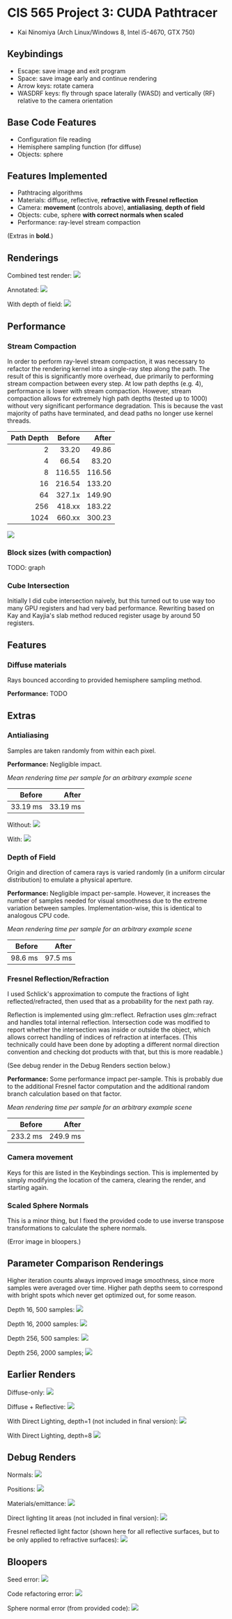 CIS 565 Project 3: CUDA Pathtracer
==================================

* Kai Ninomiya (Arch Linux/Windows 8, Intel i5-4670, GTX 750)


Keybindings
-----------

* Escape: save image and exit program
* Space: save image early and continue rendering
* Arrow keys: rotate camera
* WASDRF keys: fly through space laterally (WASD) and vertically (RF) relative
  to the camera orientation


Base Code Features
------------------

* Configuration file reading
* Hemisphere sampling function (for diffuse)
* Objects: sphere


Features Implemented
--------------------

* Pathtracing algorithms
* Materials: diffuse, reflective, **refractive with Fresnel reflection**
* Camera: **movement** (controls above), **antialiasing**, **depth of field**
* Objects: cube, sphere **with correct normals when scaled**
* Performance: ray-level stream compaction

(Extras in **bold**.)


Renderings
----------

Combined test render:
![](images/22_brighter_d16s2000.png)

Annotated:
![](images/24_annotated.png)

With depth of field:
![](images/23_ultimate_d16s2000.png)


Performance
-----------

### Stream Compaction

In order to perform ray-level stream compaction, it was necessary to refactor
the rendering kernel into a single-ray step along the path. The result of this
is significantly more overhead, due primarily to performing stream compaction
between every step. At low path depths (e.g. 4), performance is lower with
stream compaction. However, stream compaction allows for extremely high path
depths (tested up to 1000) without very significant performance degradation.
This is because the vast majority of paths have terminated, and dead paths no
longer use kernel threads.

| Path Depth | Before | After  |
| ----------:| ------:| ------:|
|          2 |  33.20 |  49.86 |
|          4 |  66.54 |  83.20 |
|          8 | 116.55 | 116.56 |
|         16 | 216.54 | 133.20 |
|         64 | 327.1x | 149.90 |
|        256 | 418.xx | 183.22 |
|       1024 | 660.xx | 300.23 |

![](plots/compaction.png)

### Block sizes (with compaction)

TODO: graph

### Cube Intersection

Initially I did cube intersection naively, but this turned out to use way too
many GPU registers and had very bad performance. Rewriting based on Kay and
Kayjia's slab method reduced register usage by around 50 registers.


Features
--------

### Diffuse materials

Rays bounced according to provided hemisphere sampling method.

**Performance:** TODO


Extras
------

### Antialiasing

Samples are taken randomly from within each pixel.

**Performance:** Negligible impact.

*Mean rendering time per sample for an arbitrary example scene*

|   Before |    After |
| --------:| --------:|
| 33.19 ms | 33.19 ms |

Without:
![](images/15_slightly_better_depth1.png)

With:
![](images/16_antialiasing_depth1.png)


### Depth of Field

Origin and direction of camera rays is varied randomly (in a uniform circular
distribution) to emulate a physical aperture.

**Performance:** Negligible impact per-sample. However, it increases the number
of samples needed for visual smoothness due to the extreme variation between
samples. Implementation-wise, this is identical to analogous CPU code.

*Mean rendering time per sample for an arbitrary example scene*

|   Before |    After |
| --------:| --------:|
| 98.6  ms | 97.5  ms |

### Fresnel Reflection/Refraction

I used Schlick's approximation to compute the fractions of light
reflected/refracted, then used that as a probability for the next path ray.

Reflection is implemented using glm::reflect.  Refraction uses glm::refract and
handles total internal reflection. Intersection code was modified to report
whether the intersection was inside or outside the object, which allows correct
handling of indices of refraction at interfaces. (This technically could have
been done by adopting a different normal direction convention and checking
dot products with that, but this is more readable.)

(See debug render in the Debug Renders section below.)

**Performance:** Some performance impact per-sample. This is probably due to
the additional Fresnel factor computation and the additional random branch
calculation based on that factor.

*Mean rendering time per sample for an arbitrary example scene*

|   Before |    After |
| --------:| --------:|
| 233.2 ms | 249.9 ms |

### Camera movement

Keys for this are listed in the Keybindings section. This is implemented by
simply modifying the location of the camera, clearing the render, and starting
again.

### Scaled Sphere Normals

This is a minor thing, but I fixed the provided code to use inverse transpose
transformations to calculate the sphere normals.

(Error image in bloopers.)


Parameter Comparison Renderings
-------------------------------

Higher iteration counts always improved image smoothness, since more samples
were averaged over time. Higher path depths seem to correspond with bright
spots which never get optimized out, for some reason.

Depth 16, 500 samples:
![](images/22_ultimate_d16s500)

Depth 16, 2000 samples:
![](images/22_ultimate_d16s2000)

Depth 256, 500 samples:
![](images/22_ultimate_d256s500)

Depth 256, 2000 samples;
![](images/22_ultimate_d256s2000)


Earlier Renders
---------------

Diffuse-only:
![](images/08_diffuse_5000.png)

Diffuse + Reflective:
![](images/12_refactored.png)

With Direct Lighting, depth=1 (not included in final version):
![](images/15_slightly_better_depth1.png)

With Direct Lighting, depth=8
![](images/15_slightly_better_depth8.png)


Debug Renders
-------------

Normals:
![](images/01_debug_nor.png)

Positions:
![](images/02_debug_pos.png)

Materials/emittance:
![](images/04_debug_emit.png)

Direct lighting lit areas (not included in final version):
![](images/14_direct_lighting_depth1.png)

Fresnel reflected light factor (shown here for all reflective surfaces, but to
be only applied to refractive surfaces):
![](images/20_fresnel_debug_d16s500.png)


Bloopers
--------

Seed error:
![](images/06_seed_error_500.png)

Code refactoring error:
![](images/10_refactor_error.png)

Sphere normal error (from provided code):
![](images/22_bad_sphere_scaling_d16s500.png)
